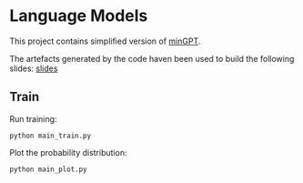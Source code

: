 # Language Models
This project contains simplified version of [minGPT](https://github.com/karpathy/minGPT/).

The artefacts generated by the code haven been used to build the following slides:
[slides](language-models.pdf)

## Train
Run training:
```shell
python main_train.py
```

Plot the probability distribution:
```shell
python main_plot.py
```